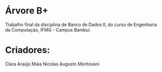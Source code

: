 # Árvore B+
Trabalho final da disciplina de Banco de Dados II, do curso de Engenharia da Computação, IFMG - Campus Bambuí.

# Criadores:
Clara Araújo Maia
Nicolas Augusto Montovani
